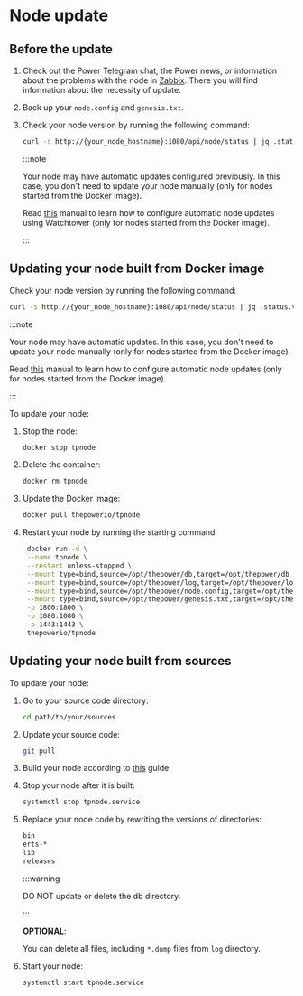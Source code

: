 # Node update

## Before the update

1. Check out the Power Telegram chat, the Power news, or information about the problems with the node in [Zabbix](https://zabbix.thepower.io/zabbix.php?action=dashboard.view#). There you will find information about the necessity of update.

2. Back up your `node.config` and `genesis.txt`.

3. Check your node version by running the following command:

   ```bash
   curl -s http://{your_node_hostname}:1080/api/node/status | jq .status.ver
   ```

   :::note

   Your node may have automatic updates configured previously. In this case, you don't need to update your node manually (only for nodes started from the Docker image).

   Read [this](https://doc.thepower.io/docs/Community/phase-1/download-build-run-docker#step-5-optional-automated-updates-for-node-with-watchtower) manual to learn how to configure automatic node updates using Watchtower (only for nodes started from the Docker image).

   :::

## Updating your node built from Docker image

Check your node version by running the following command:

   ```bash
   curl -s http://{your_node_hostname}:1080/api/node/status | jq .status.ver
   ```

:::note

Your node may have automatic updates. In this case, you don't need to update your node manually (only for nodes started from the Docker image).

Read [this](https://doc.thepower.io/docs/Community/phase-1/download-build-run-docker#step-5-optional-automated-updates-for-node-with-watchtower) manual to learn how to configure automatic node updates (only for nodes started from the Docker image).

:::

To update your node:

1. Stop the node:

   ```bash
   docker stop tpnode
   ```

2. Delete the container:

   ```bash
   docker rm tpnode
   ```
   
3. Update the Docker image:

   ```bash
   docker pull thepowerio/tpnode
   ```
   
4. Restart your node by running the starting command:

   ```bash
    docker run -d \
    --name tpnode \
    --restart unless-stopped \
    --mount type=bind,source=/opt/thepower/db,target=/opt/thepower/db \
    --mount type=bind,source=/opt/thepower/log,target=/opt/thepower/log \
    --mount type=bind,source=/opt/thepower/node.config,target=/opt/thepower/node.config \
    --mount type=bind,source=/opt/thepower/genesis.txt,target=/opt/thepower/genesis.txt \
    -p 1800:1800 \
    -p 1080:1080 \
    -p 1443:1443 \
    thepowerio/tpnode
    ```
   
## Updating your node built from sources

To update your node:

1. Go to your source code directory:

   ```bash
   cd path/to/your/sources
   ```
   
2. Update your source code:

   ```bash
   git pull 
   ```

3. Build your node according to [this](./03-download-build-run-source.md) guide.
4. Stop your node after it is built:

   ```bash
   systemctl stop tpnode.service
   ```
   
5. Replace your node code by rewriting the versions of directories:

   ```bash
   bin
   erts-*
   lib
   releases
   ```

   :::warning
   
   DO NOT update or delete the db directory.
   
   :::

   **OPTIONAL**: 

   You can delete all files, including `*.dump` files from `log` directory.

6. Start your node:

   ```bash
   systemctl start tpnode.service
   ```
